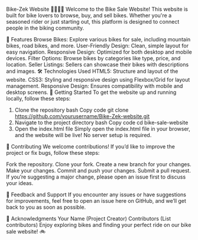 Bike-Zek Website 🚴‍♂️🚴‍♀️
Welcome to the Bike Sale Website! This website is built for bike lovers to browse, buy, and sell bikes. Whether you're a seasoned rider or just starting out, this platform is designed to connect people in the biking community.

🚨 Features
Browse Bikes: Explore various bikes for sale, including mountain bikes, road bikes, and more.
User-Friendly Design: Clean, simple layout for easy navigation.
Responsive Design: Optimized for both desktop and mobile devices.
Filter Options: Browse bikes by categories like type, price, and location.
Seller Listings: Sellers can showcase their bikes with descriptions and images.
🛠️ Technologies Used
HTML5: Structure and layout of the website.
CSS3: Styling and responsive design using Flexbox/Grid for layout management.
Responsive Design: Ensures compatibility with mobile and desktop screens.
🚀 Getting Started
To get the website up and running locally, follow these steps:

1. Clone the repository
bash
Copy code
git clone https://github.com/yourusername/Bike-Zek-website.git
2. Navigate to the project directory
bash
Copy code
cd bike-sale-website
3. Open the index.html file
Simply open the index.html file in your browser, and the website will be live! No server setup is required.

📝 Contributing
We welcome contributions! If you’d like to improve the project or fix bugs, follow these steps:

Fork the repository.
Clone your fork.
Create a new branch for your changes.
Make your changes.
Commit and push your changes.
Submit a pull request.
If you’re suggesting a major change, please open an issue first to discuss your ideas.

💬 Feedback and Support
If you encounter any issues or have suggestions for improvements, feel free to open an issue here on GitHub, and we’ll get back to you as soon as possible.

👏 Acknowledgments
Your Name (Project Creator)
Contributors (List contributors)
Enjoy exploring bikes and finding your perfect ride on our bike sale website! 🚲
